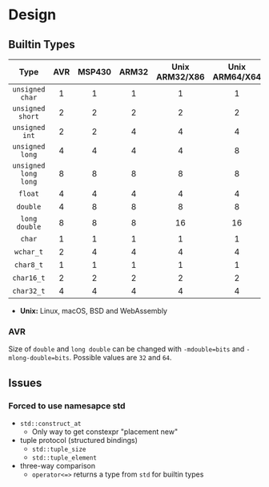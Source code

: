 # Design

## Builtin Types

|       **Type**       | AVR | MSP430 | ARM32 | Unix ARM32/X86 | Unix ARM64/X64 | Win ARM64/X64 |
| :------------------: | :-: | :----: | :---: | :------------: | :------------: | :-----------: |
|   `unsigned char`    |  1  |   1    |   1   |       1        |       1        |       1       |
|   `unsigned short`   |  2  |   2    |   2   |       2        |       2        |       2       |
|    `unsigned int`    |  2  |   2    |   4   |       4        |       4        |       4       |
|   `unsigned long`    |  4  |   4    |   4   |       4        |       8        |       4       |
| `unsigned long long` |  8  |   8    |   8   |       8        |       8        |       8       |
|       `float`        |  4  |   4    |   4   |       4        |       4        |       4       |
|       `double`       |  4  |   8    |   8   |       8        |       8        |       8       |
|    `long double`     |  8  |   8    |   8   |       16       |       16       |       8       |
|        `char`        |  1  |   1    |   1   |       1        |       1        |       1       |
|      `wchar_t`       |  2  |   4    |   4   |       4        |       4        |       2       |
|      `char8_t`       |  1  |   1    |   1   |       1        |       1        |       1       |
|      `char16_t`      |  2  |   2    |   2   |       2        |       2        |       2       |
|      `char32_t`      |  4  |   4    |   4   |       4        |       4        |       4       |

- **Unix:** Linux, macOS, BSD and WebAssembly

### AVR

Size of `double` and `long double` can be changed with `-mdouble=bits` and `-mlong-double=bits`. Possible values are `32` and `64`.

## Issues

### Forced to use namesapce std

- `std::construct_at`
  - Only way to get constexpr "placement new"
- tuple protocol (structured bindings)
  - `std::tuple_size`
  - `std::tuple_element`
- three-way comparison
  - `operator<=>` returns a type from `std` for builtin types
